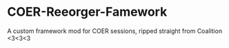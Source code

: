 # COER-Reeorger-Famework
A custom framework mod for COER sessions, ripped straight from Coalition &lt;3&lt;3&lt;3
